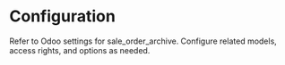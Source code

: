 # Configuration

Refer to Odoo settings for sale_order_archive. Configure related models, access rights, and options as needed.
